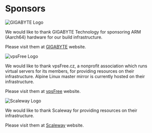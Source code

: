 # Sponsors

![GIGABYTE Logo](/gigabyte-small.png)

We would like to thank GIGABYTE Technology for sponsoring ARM (Aarch64) hardware
for our build infrastructure.

Please visit them at [GIGABYTE](http://b2b.gigabyte.com) website.

![vpsFree Logo](/vpsfree-small.png)

We would like to thank vpsFree.cz, a nonprofit association which runs virtual servers for its members, for providing resources on their infrastructure.
Alpine Linux master mirror is currently hosted on their infrastructure.

Please visit them at [vpsFree](https://vpsfree.org) website.

![Scaleway Logo](/scaleway-small.png)

We would like to thank Scaleway for providing resources on their infrastructure.

Please visit them at [Scaleway](http://scaleway.com) website.
